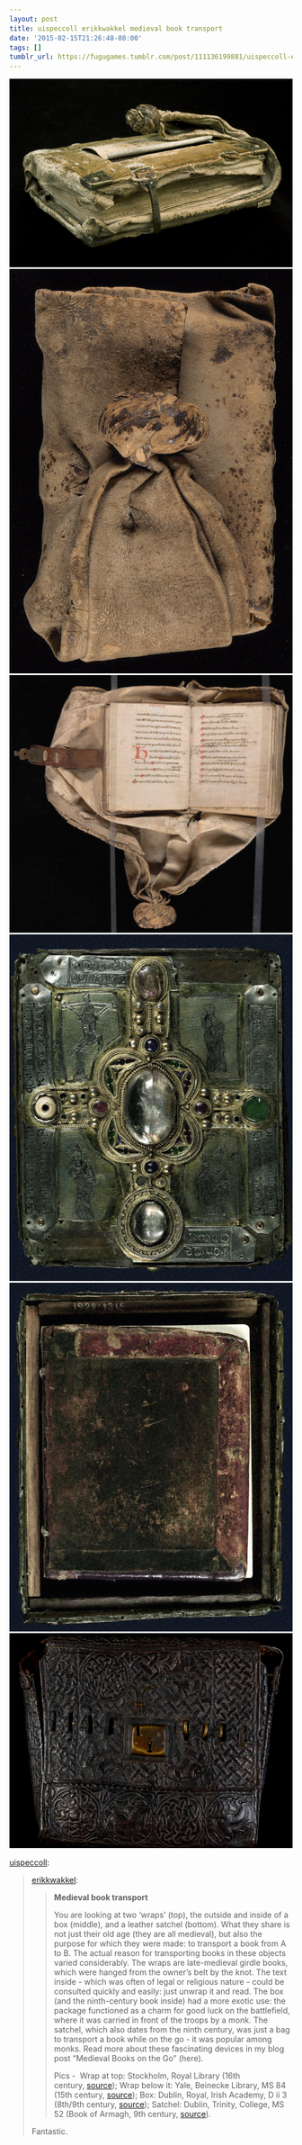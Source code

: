 ```yaml
---
layout: post
title: uispeccoll erikkwakkel medieval book transport
date: '2015-02-15T21:26:48-08:00'
tags: []
tumblr_url: https://fugugames.tumblr.com/post/111136199881/uispeccoll-erikkwakkel-medieval-book-transport
---
```

 ![](/tumblr_files/tumblr_njisbvzC0t1soj7s4o1_1280.jpg)  
 ![](/tumblr_files/tumblr_njisbvzC0t1soj7s4o4_1280.jpg)  
 ![](/tumblr_files/tumblr_njisbvzC0t1soj7s4o5_1280.jpg)  
 ![](/tumblr_files/tumblr_njisbvzC0t1soj7s4o8_1280.jpg)  
 ![](/tumblr_files/tumblr_njisbvzC0t1soj7s4o7_1280.jpg)  
 ![](/tumblr_files/tumblr_njisbvzC0t1soj7s4o6_1280.jpg)  
  

[uispeccoll](http://uispeccoll.tumblr.com/post/111134129334/erikkwakkel-medieval-book-transport-you-are):

> [erikkwakkel](http://erikkwakkel.tumblr.com/post/110569807161/medieval-book-transport-you-are-looking-at-two):
> 
> > **Medieval book transport**
> > 
> > You are looking at two ‘wraps’ (top), the outside and inside of a box (middle), and a leather satchel (bottom). What they share is not just their old age (they are all medieval), but also the purpose for which they were made: to transport a book from A to B. The actual reason for transporting books in these objects varied considerably. The wraps are late-medieval girdle books, which were hanged from the owner’s belt by the knot. The text inside - which was often of legal or religious nature - could be consulted quickly and easily: just unwrap it and read. The box (and the ninth-century book inside) had a more exotic use: the package functioned as a charm for good luck on the battlefield, where it was carried in front of the troops by a monk. The satchel, which also dates from the ninth century, was just a bag to transport a book while on the go - it was popular among monks. Read more about these fascinating devices in my blog post “Medieval Books on the Go” (here). &nbsp;
> > 
> > Pics - &nbsp;Wrap at top: Stockholm, Royal Library (16th century,&nbsp;[source](https://www.flickr.com/photos/25300312@N08/sets/72157625022673359/?utm_content=bufferc47ce&utm_medium=social&utm_source=twitter.com&utm_campaign=buffer));&nbsp;Wrap below it:&nbsp;Yale, Beinecke Library, MS 84 (15th century, [source](http://brbl-dl.library.yale.edu/vufind/Record/3531430));&nbsp;Box: Dublin, Royal, Irish Academy, D ii 3 (8th/9th century,&nbsp;[source](http://www.isos.dias.ie/english/index.html));&nbsp;Satchel: Dublin, Trinity, College, MS 52 (Book of Armagh, 9th century,&nbsp;[source](http://www.tcd.ie/Library/about/exhibitions/preservation-conservation/howcanyouhelp.php)).
> 
> Fantastic.

